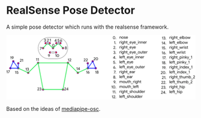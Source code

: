 # RealSense Pose Detector
A simple pose detector which runs with the realsense framework.

![](readme/pose_tracking_upper_body_landmarks.png)

Based on the ideas of [mediapipe-osc](https://github.com/cansik/mediapipe-osc).